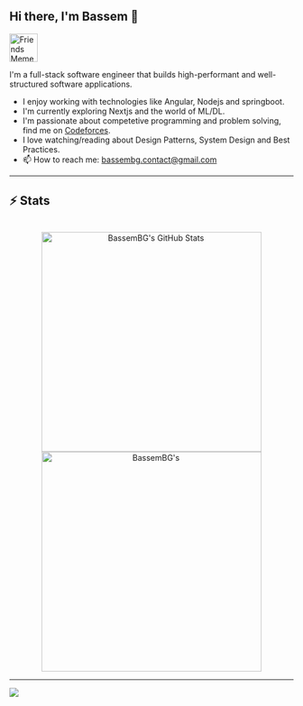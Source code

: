 ## Hi there, I'm Bassem 👋

  <img width=50 src="[https://github-readme-stats.vercel.app/api?username=BassemBG&theme=transparent&count_private=true&show_icons=true&rank_icon=github&locale=en](https://media.giphy.com/media/11SIBu3s72Co8w/giphy.gif?cid=790b76115c5szf82u7c91q0yti9ux1fi9ucnw6ydwbky6zp1&ep=v1_gifs_search&rid=giphy.gif&ct=g
)" alt="Friends Meme" />

I'm a full-stack software engineer that builds high-performant and well-structured software applications. 

- I enjoy working with technologies like Angular, Nodejs and springboot.
- I'm currently exploring Nextjs and the world of ML/DL. 
- I'm passionate about competetive programming and problem solving, find me on <a href="https://codeforces.com/profile/BassemBG">Codeforces</a>.
- I love watching/reading about Design Patterns, System Design and Best Practices.
- 📫 How to reach me: <a href="mailto:bassembg.contact@gmail.com">bassembg.contact@gmail.com</a>

<hr>

## ⚡️ Stats

<br>

<div align=center>
  <img width=390 src="https://github-readme-stats.vercel.app/api?username=BassemBG&theme=transparent&count_private=true&show_icons=true&rank_icon=github&locale=en" alt="BassemBG's GitHub Stats" />
  <img width=390 src="https://github-readme-streak-stats.herokuapp.com/?user=BassemBG&theme=transparent&count_private=true&border_radius=10&locale=en" alt="BassemBG's" />
</div>

<hr>

![](https://komarev.com/ghpvc/?username=your-github-username&color=green)

<!--
- 🔭 I’m currently working on ...
- 🌱 I’m currently learning ML/DL
- 👯 I’m looking to collaborate on ...
-->
